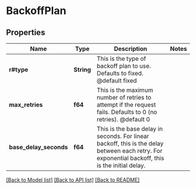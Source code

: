 # BackoffPlan

## Properties

Name | Type | Description | Notes
------------ | ------------- | ------------- | -------------
**r#type** | **String** | This is the type of backoff plan to use. Defaults to fixed.  @default fixed | 
**max_retries** | **f64** | This is the maximum number of retries to attempt if the request fails. Defaults to 0 (no retries).  @default 0 | 
**base_delay_seconds** | **f64** | This is the base delay in seconds. For linear backoff, this is the delay between each retry. For exponential backoff, this is the initial delay. | 

[[Back to Model list]](../README.md#documentation-for-models) [[Back to API list]](../README.md#documentation-for-api-endpoints) [[Back to README]](../README.md)


